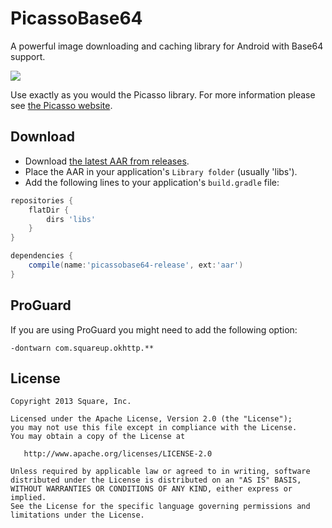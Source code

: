 PicassoBase64
=======

A powerful image downloading and caching library for Android with Base64 support.

![](website/static/sample.png)

Use exactly as you would the Picasso library. For more information please see [the Picasso website][1].



Download
--------

* Download [the latest AAR from releases][2].
* Place the AAR in your application's `Library folder` (usually 'libs').
* Add the following lines to your application's `build.gradle` file:

```Groovy
repositories {
    flatDir {
        dirs 'libs'
    }
}

dependencies {
    compile(name:'picassobase64-release', ext:'aar')
}
```

ProGuard
--------

If you are using ProGuard you might need to add the following option:
```
-dontwarn com.squareup.okhttp.**
```



License
--------

    Copyright 2013 Square, Inc.

    Licensed under the Apache License, Version 2.0 (the "License");
    you may not use this file except in compliance with the License.
    You may obtain a copy of the License at

       http://www.apache.org/licenses/LICENSE-2.0

    Unless required by applicable law or agreed to in writing, software
    distributed under the License is distributed on an "AS IS" BASIS,
    WITHOUT WARRANTIES OR CONDITIONS OF ANY KIND, either express or implied.
    See the License for the specific language governing permissions and
    limitations under the License.


 [1]: http://square.github.io/picasso/
 [2]: https://github.com/chRyNaN/PicassoBase64/releases/download/v1.0.0/picassobase64-release.aar
